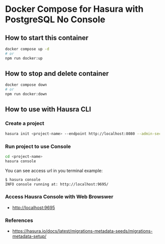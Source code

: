 # Docker Compose for Hasura with PostgreSQL No Console

## How to start this container

```bash
docker compose up -d
# or
npm run docker:up
```

## How to stop and delete container

```bash
docker compose down
# or
npm run docker:down
```

## How to use with Hausra CLI

### Create a project

```bash
hasura init <project-name> --endpoint http://localhost:8080 --admin-secret myadminsetcretkey
```

### Run project to use Console

```bash
cd <project-name>
hasura console
```

You can see access url in you terminal
example:

```bash
$ hasura console
INFO console running at: http://localhost:9695/
```

### Access Hausra Console with Web Browswer

- <http://localhost:9695>

### References

- <https://hasura.io/docs/latest/migrations-metadata-seeds/migrations-metadata-setup/>

